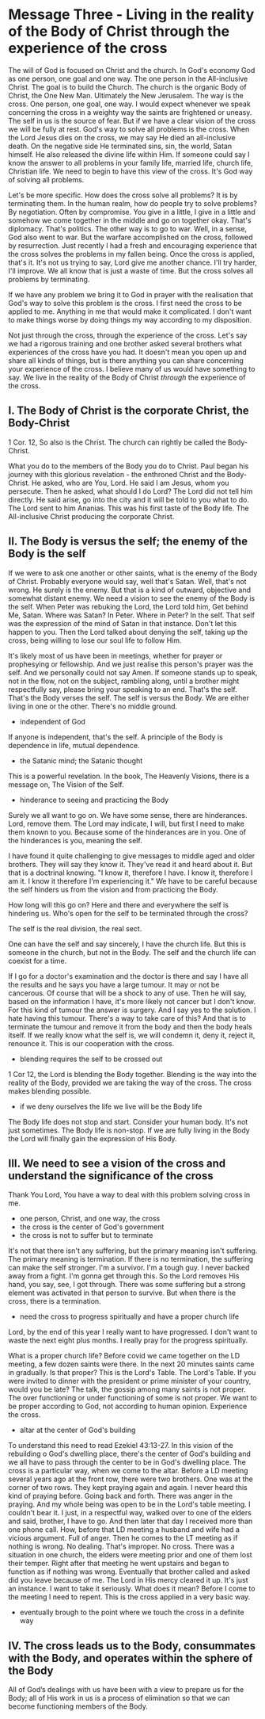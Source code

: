 # Message Three - Living in the reality of the Body of Christ through the experience of the cross

The will of God is focused on Christ and the church. In God's economy God as one person, one goal and one way. The one person in the All-inclusive Christ. The goal is to build the Church. The church is the organic Body of Christ, the One New Man. Ultimately the New Jerusalem. The way is the cross. One person, one goal, one way. I would expect whenever we speak concerning the cross in a weighty way the saints are frightened or uneasy. The self in us is the source of fear. But if we have a clear vision of the cross we will be fully at rest. God's way to solve all problems is the cross. When the Lord Jesus dies on the cross, we may say He died an all-inclusive death. On the negative side He terminated sins, sin, the world, Satan himself. He also released the divine life within Him. If someone could say I know the answer to all problems in your family life, married life, church life, Christian life. We need to begin to have this view of the cross. It's God way of solving all problems.

Let's be more specific. How does the cross solve all problems? It is by terminating them. In the human realm, how do people try to solve problems? By negotiation. Often by compromise. You give in a little, I give in a little and somehow we come together in the middle and go on together okay. That's diplomacy. That's politics. The other way is to go to war. Well, in a sense, God also went to war. But the warfare accomplished on the cross, followed by resurrection. Just recently I had a fresh and encouraging experience that the cross solves the problems in my fallen being. Once the cross is applied, that's it. It's not us trying to say, Lord give me another chance. I'll try harder, I'll improve. We all know that is just a waste of time. But the cross solves all problems by terminating.

If we have any problem we bring it to God in prayer with the realisation that God's way to solve this problem is the cross. I first need the cross to be applied to me. Anything in me that would make it complicated. I don't want to make things worse by doing things my way according to my disposition.

Not just through the cross, through the experience of the cross. Let's say we had a rigorous training and one brother asked several brothers what experiences of the cross have you had. It doesn't mean you open up and share all kinds of things, but is there anything you can share concerning your experience of the cross. I believe many of us would have something to say. We live in the reality of the Body of Christ *through* the experience of the cross.

## I. The Body of Christ is the corporate Christ, the Body-Christ

1 Cor. 12, So also is the Christ. The church can rightly be called the Body-Christ.

What you do to the members of the Body you do to Christ. Paul began his journey with this glorious revelation - the enthroned Christ and the Body-Christ. He asked, who are You, Lord. He said I am Jesus, whom you persecute. Then he asked, what should I do Lord? The Lord did not tell him directly. He said arise, go into the city and it will be told to you what to do. The Lord sent to him Ananias. This was his first taste of the Body life. The All-inclusive Christ producing the corporate Christ.

## II. The Body is versus the self; the enemy of the Body is the self

If we were to ask one another or other saints, what is the enemy of the Body of Christ. Probably everyone would say, well that's Satan. Well, that's not wrong. He surely is the enemy. But that is a kind of outward, objective and somewhat distant enemy. We need a vision to see the enemy of the Body is the self. When Peter was rebuking the Lord, the Lord told him, Get behind Me, Satan. Where was Satan? In Peter. Where in Peter? In the self. That self was the expression of the mind of Satan in that instance. Don't let this happen to you. Then the Lord talked about denying the self, taking up the cross, being willing to lose our soul life to follow Him.

It's likely most of us have been in meetings, whether for prayer or prophesying or fellowship. And we just realise this person's prayer was the self. And we personally could not say Amen. If someone stands up to speak, not in the flow, not on the subject, rambling along, until a brother might respectfully say, please bring your speaking to an end. That's the self. That's the Body verses the self. The self is versus the Body. We are either living in one or the other. There's no middle ground.

- independent of God

If anyone is independent, that's the self. A principle of the Body is dependence in life, mutual dependence.

- the Satanic mind; the Satanic thought

This is a powerful revelation. In the book, The Heavenly Visions, there is a message on, The Vision of the Self. 

- hinderance to seeing and practicing the Body

Surely we all want to go on. We have some sense, there are hinderances. Lord, remove them. The Lord may indicate, I will, but first I need to make them known to you. Because some of the hinderances are in you. One of the hinderances is you, meaning the self.

I have found it quite challenging to give messages to middle aged and older brothers. They will say they know it. They've read it and heard about it. But that is a doctrinal knowing. "I know it, therefore I have. I know it, therefore I am it. I know it therefore I'm experiencing it." We have to be careful because the self hinders us from the vision and from practicing the Body.

How long will this go on? Here and there and everywhere the self is hindering us. Who's open for the self to be terminated through the cross?

The self is the real division, the real sect.

One can have the self and say sincerely, I have the church life. But this is someone in the church, but not in the Body. The self and the church life can coexist for a time.

If I go for a doctor's examination and the doctor is there and say I have all the results and he says you have a large tumour. It may or not be cancerous. Of course that will be a shock to any of use. Then he will say, based on the information I have, it's more likely not cancer but I don't know. For this kind of tumour the answer is surgery. And I say yes to the solution. I hate having this tumour. There's a way to take care of this? And that is to terminate the tumour and remove it from the body and then the body heals itself. If we really know what the self is, we will condemn it, deny it, reject it, renounce it. This is our cooperation with the cross.

- blending requires the self to be crossed out

1 Cor 12, the Lord is blending the Body together. Blending is the way into the reality of the Body, provided we are taking the way of the cross. The cross makes blending possible.

- if we deny ourselves the life we live will be the Body life

The Body life does not stop and start. Consider your human body. It's not just sometimes. The Body life is non-stop. If we are fully living in the Body the Lord will finally gain the expression of His Body.

## III. We need to see a vision of the cross and understand the significance of the cross

Thank You Lord, You have a way to deal with this problem solving cross in me.

- one person, Christ, and one way, the cross
- the cross is the center of God's government
- the cross is not to suffer but to terminate

It's not that there isn't any suffering, but the primary meaning isn't suffering. The primary meaning is termination. If there is no termination, the suffering can make the self stronger. I'm a survivor. I'm a tough guy. I never backed away from a fight. I'm gonna get through this. So the Lord removes His hand, you say, see, I got through. There was some suffering but a strong element was activated in that person to survive. But when there is the cross, there is a termination.

- need the cross to progress spiritually and have a proper church life

Lord, by the end of this year I really want to have progressed. I don't want to waste the next eight plus months. I really pray for the progress spiritually. 

What is a proper church life? Before covid we came together on the LD meeting, a few dozen saints were there. In the next 20 minutes saints came in gradually. Is that proper? This is the Lord's Table. The Lord's Table. If you were invited to dinner with the president or prime minister of your country, would you be late? The talk, the gossip among many saints is not proper. The over functioning or under functioning of some is not proper. We want to be proper according to God, not according to human opinion. Experience the cross.

- altar at the center of God's building

To understand this need to read Ezekiel 43:13-27. In this vision of the rebuilding o God's dwelling place, there's the center of God's building and we all have to pass through the center to be in God's dwelling place. The cross is a particular way, when we come to the altar. Before a LD meeting several years ago at the front row, there were two brothers. One was at the corner of two rows. They kept praying again and again. I never heard this kind of praying before. Going back and forth. There was anger in the praying. And my whole being was open to be in the Lord's table meeting. I couldn't bear it. I just, in a respectful way, walked over to one of the elders and said, brother, I have to go. And then later that day I received more than one phone call. How, before that LD meeting a husband and wife had a vicious argument. Full of anger. Then he comes to the LT meeting as if nothing is wrong. No dealing. That's improper. No cross. There was a situation in one church, the elders were meeting prior and one of them lost their temper. Right after that meeting he went upstairs and began to function as if nothing was wrong. Eventually that brother called and asked did you leave because of me. The Lord in His mercy cleared it up. It's just an instance. I want to take it seriously. What does it mean? Before I come to the meeting I need to repent. This is the cross applied in a very basic way.

- eventually brough to the point where we touch the cross in a definite way

## IV. The cross leads us to the Body, consummates with the Body, and operates within the sphere of the Body

All of God’s dealings with us have been with a view to prepare us for the Body; all of His work in us is a process of elimination so that we can become functioning members of the Body.
